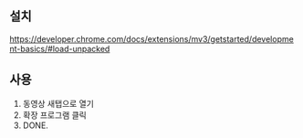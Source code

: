 
## 설치 
https://developer.chrome.com/docs/extensions/mv3/getstarted/development-basics/#load-unpacked
## 사용 
1. 동영상 새탭으로 열기
2. 확장 프로그램 클릭
3. DONE.
